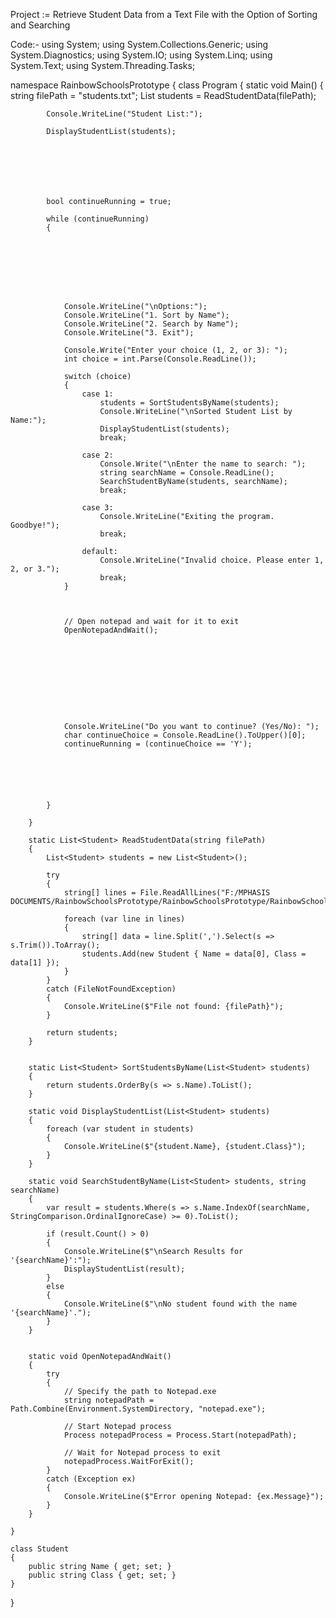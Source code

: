 Project :=  Retrieve Student Data from a Text File with the Option of Sorting and Searching

Code:-
using System;
using System.Collections.Generic;
using System.Diagnostics;
using System.IO;
using System.Linq;
using System.Text;
using System.Threading.Tasks;

namespace RainbowSchoolsPrototype
{
    class Program
    {
        static void Main()
        {
            string filePath = "students.txt";
            List<Student> students = ReadStudentData(filePath);

            Console.WriteLine("Student List:");

            DisplayStudentList(students);







            bool continueRunning = true;

            while (continueRunning)
            {








                Console.WriteLine("\nOptions:");
                Console.WriteLine("1. Sort by Name");
                Console.WriteLine("2. Search by Name");
                Console.WriteLine("3. Exit");

                Console.Write("Enter your choice (1, 2, or 3): ");
                int choice = int.Parse(Console.ReadLine());

                switch (choice)
                {
                    case 1:
                        students = SortStudentsByName(students);
                        Console.WriteLine("\nSorted Student List by Name:");
                        DisplayStudentList(students);
                        break;

                    case 2:
                        Console.Write("\nEnter the name to search: ");
                        string searchName = Console.ReadLine();
                        SearchStudentByName(students, searchName);
                        break;

                    case 3:
                        Console.WriteLine("Exiting the program. Goodbye!");
                        break;

                    default:
                        Console.WriteLine("Invalid choice. Please enter 1, 2, or 3.");
                        break;
                }



                // Open notepad and wait for it to exit
                OpenNotepadAndWait();










                Console.WriteLine("Do you want to continue? (Yes/No): ");
                char continueChoice = Console.ReadLine().ToUpper()[0];
                continueRunning = (continueChoice == 'Y');






            }

        }

        static List<Student> ReadStudentData(string filePath)
        {
            List<Student> students = new List<Student>();

            try
            {
                string[] lines = File.ReadAllLines("F:/MPHASIS DOCUMENTS/RainbowSchoolsPrototype/RainbowSchoolsPrototype/RainbowSchoolsPrototype/students.txt.txt");

                foreach (var line in lines)
                {
                    string[] data = line.Split(',').Select(s => s.Trim()).ToArray();
                    students.Add(new Student { Name = data[0], Class = data[1] });
                }
            }
            catch (FileNotFoundException)
            {
                Console.WriteLine($"File not found: {filePath}");
            }

            return students;
        }


        static List<Student> SortStudentsByName(List<Student> students)
        {
            return students.OrderBy(s => s.Name).ToList();
        }

        static void DisplayStudentList(List<Student> students)
        {
            foreach (var student in students)
            {
                Console.WriteLine($"{student.Name}, {student.Class}");
            }
        }

        static void SearchStudentByName(List<Student> students, string searchName)
        {
            var result = students.Where(s => s.Name.IndexOf(searchName, StringComparison.OrdinalIgnoreCase) >= 0).ToList();

            if (result.Count() > 0)
            {
                Console.WriteLine($"\nSearch Results for '{searchName}':");
                DisplayStudentList(result);
            }
            else
            {
                Console.WriteLine($"\nNo student found with the name '{searchName}'.");
            }
        }


        static void OpenNotepadAndWait()
        {
            try
            {
                // Specify the path to Notepad.exe
                string notepadPath = Path.Combine(Environment.SystemDirectory, "notepad.exe");

                // Start Notepad process
                Process notepadProcess = Process.Start(notepadPath);

                // Wait for Notepad process to exit
                notepadProcess.WaitForExit();
            }
            catch (Exception ex)
            {
                Console.WriteLine($"Error opening Notepad: {ex.Message}");
            }
        }

    }

    class Student
    {
        public string Name { get; set; }
        public string Class { get; set; }
    }


}





